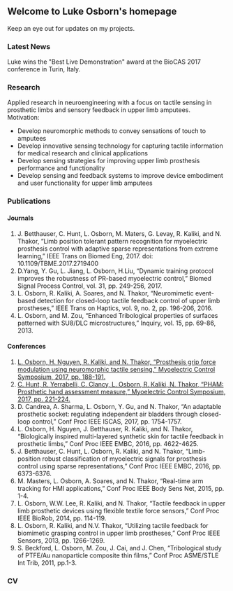 ## Welcome to Luke Osborn's homepage

Keep an eye out for updates on my projects.

### Latest News
Luke wins the "Best Live Demonstration" award at the BioCAS 2017 conference in Turin, Italy.

### Research
Applied research in neuroengineering with a focus on tactile sensing in prosthetic limbs and sensory feedback in upper limb amputees.  
Motivation:
*	Develop neuromorphic methods to convey sensations of touch to amputees 
*	Develop innovative sensing technology for capturing tactile information for medical research and clinical applications
*	Develop sensing strategies for improving upper limb prosthesis performance and functionality 
*	Develop sensing and feedback systems to improve device embodiment and user functionality for upper limb amputees

### Publications
#### Journals
1. J. Betthauser, C. Hunt, L. Osborn, M. Maters, G. Levay, R. Kaliki, and N. Thakor, “Limb position tolerant pattern recognition for myoelectric prosthesis control with adaptive sparse representations from extreme learning,” IEEE Trans on Biomed Eng, 2017. doi: 10.1109/TBME.2017.2719400 
1. D.Yang, Y. Gu, L. Jiang, L. Osborn, H.Liu, “Dynamic training protocol improves the robustness of PR-based myoelectric control,” Biomed Signal Process Control, vol. 31, pp. 249-256, 2017.
1. 	L. Osborn, R. Kaliki, A. Soares, and N. Thakor, “Neuromimetic event-based detection for closed-loop tactile feedback control of upper limb prostheses,” IEEE Trans on Haptics, vol. 9, no. 2, pp. 196-206, 2016.
1. L. Osborn, and M. Zou, “Enhanced Tribological properties of surfaces patterned with SU8/DLC microstructures,” Inquiry, vol. 15, pp. 69-86, 2013.


#### Conferences
1. [L. Osborn, H. Nguyen, R. Kaliki, and N. Thakor, “Prosthesis grip force modulation using neuromorphic tactile sensing,” Myoelectric Control Symposium, 2017, pp. 188-191.](Osborn_MEC_2017.pdf)
1. [C. Hunt, R. Yerrabelli, C. Clancy, L. Osborn, R. Kaliki, N. Thakor, “PHAM: Prosthetic hand assessment measure,” Myoelectric Control Symposium, 2017, pp. 221-224.](Hunt_MEC_2017.pdf)
1.	D. Candrea, A. Sharma, L. Osborn, Y. Gu, and N. Thakor, “An adaptable prosthetic socket: regulating independent air bladders through closed-loop control,” Conf Proc IEEE ISCAS, 2017, pp. 1754-1757.
1.	L. Osborn, H. Nguyen, J. Betthauser, R. Kaliki, and N. Thakor, “Biologically inspired multi-layered synthetic skin for tactile feedback in prosthetic limbs,” Conf Proc IEEE EMBC, 2016, pp. 4622-4625.
1.	J. Betthauser, C. Hunt, L. Osborn, R. Kaliki, and N. Thakor, “Limb-position robust classification of myoelectric signals for prosthesis control using sparse representations,” Conf Proc IEEE EMBC, 2016, pp. 6373-6376.  
1.	M. Masters, L. Osborn, A. Soares, and N. Thakor, “Real-time arm tracking for HMI applications,” Conf Proc IEEE Body Sens Net, 2015, pp. 1-4.
1.	L. Osborn, W.W. Lee, R. Kaliki, and N. Thakor, “Tactile feedback in upper limb prosthetic devices using flexible textile force sensors,” Conf Proc IEEE BioRob, 2014, pp. 114-119.  
1.	L. Osborn, R. Kaliki, and N.V. Thakor, “Utilizing tactile feedback for biomimetic grasping control in upper limb prostheses,” Conf Proc IEEE Sensors, 2013, pp. 1266-1269. 
1.	S. Beckford, L. Osborn, M. Zou, J. Cai, and J. Chen, “Tribological study of PTFE/Au nanoparticle composite thin films,” Conf Proc ASME/STLE Int Trib, 2011, pp.1-3.

### CV


